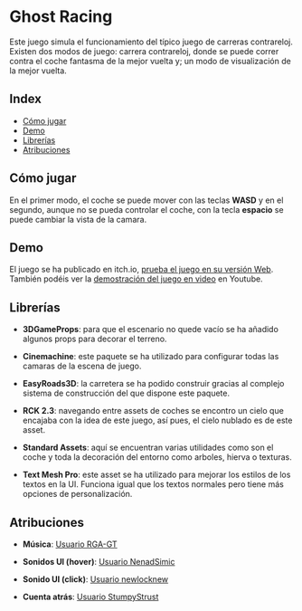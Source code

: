 # Ghost Racing
Este juego simula el funcionamiento del típico juego de carreras contrareloj. Existen dos modos de juego: carrera contrareloj, donde se puede correr contra el coche fantasma de la mejor vuelta y; un modo de visualización de la mejor vuelta.

## Index

- [Cómo jugar](https://github.com/Tomas-Gayo/ghost-racing/blob/main/README.md#c%C3%B3mo-jugar)
- [Demo](https://github.com/Tomas-Gayo/ghost-racing/blob/main/README.md#demo)
- [Librerías](https://github.com/Tomas-Gayo/ghost-racing/blob/main/README.md#librer%C3%ADas)
- [Atribuciones](https://github.com/Tomas-Gayo/ghost-racing/blob/main/README.md#atribuciones)

## Cómo jugar

En el primer modo, el coche se puede mover con las teclas **WASD** y en el segundo, aunque no se pueda controlar el coche, con la tecla **espacio** se puede cambiar la vista de la camara.

## Demo

El juego se ha publicado en itch.io, [prueba el juego en su versión Web](https://tomas-gayo.itch.io/ghost-racing).
También podéis ver la [demostración del juego en video](https://youtu.be/B2hbsK8VmFA) en Youtube.


## Librerías

- **3DGameProps**: para que el escenario no quede vacío se ha añadido algunos props para decorar el terreno. 

- **Cinemachine**: este paquete se ha utilizado para configurar todas las camaras de la escena de juego.

- **EasyRoads3D**: la carretera se ha podido construir gracias al complejo sistema de construcción del que dispone este paquete. 

- **RCK 2.3**: navegando entre assets de coches se encontro un cielo que encajaba con la idea de este juego, así pues, el cielo nublado es de este asset. 

- **Standard Assets**: aquí se encuentran varias utilidades como son el coche y toda la decoración del entorno como arboles, hierva o texturas. 

- **Text Mesh Pro**: este asset se ha utilizado para mejorar los estilos de los textos en la UI. Funciona igual que los textos normales pero tiene más opciones de personalización.


## Atribuciones

- **Música**: [Usuario RGA-GT](https://opengameart.org/content/the-best-of-rga-gt-music-pack)

- **Sonidos UI (hover)**: [Usuario NenadSimic](https://freesound.org/people/NenadSimic/sounds/171697/)

- **Sonido UI (click)**: [Usuario newlocknew](https://freesound.org/people/newlocknew/sounds/517379/)

- **Cuenta atrás**: [Usuario StumpyStrust](https://opengameart.org/content/ui-sounds)







